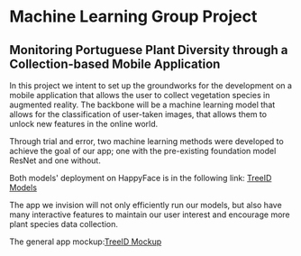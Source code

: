 # Machine Learning Group Project
## Monitoring Portuguese Plant Diversity through a Collection-based Mobile Application 

In this project we intent to set up the groundworks for the development on a mobile application that allows the user to collect vegetation species in augmented reality. The backbone will be a machine learning model that allows for the classification of user-taken images, that allows them to unlock new features in the online world. 

Through trial and error, two machine learning methods were developed to achieve the goal of our app; one with the pre-existing foundation model ResNet and one without.

Both models' deployment on HappyFace is in the following link: [TreeID Models](https://huggingface.co/Diogo-Janice-Rafael)

The app we invision will not only efficiently run our models, but also have many interactive features to maintain our user interest and encourage more plant species data collection.

The general app mockup:[TreeID Mockup](https://www.figma.com/proto/1MRog059spgtR5YowEPqV0/Tree-Identification-App?node-id=43-651&t=vg3GLL8wQU89YUPa-1&starting-point-node-id=43%3A651)
